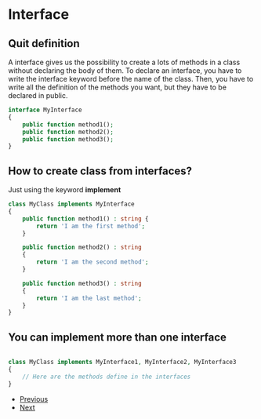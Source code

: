 # Interface

## Quit definition

A interface gives us the possibility to create a lots of methods in a class without declaring the body of them. To declare an interface, you have to write the interface keyword
before the name of the class. Then, you have to write all the definition of the methods you want, but they have to be declared in public.

```php
interface MyInterface
{
    public function method1();
    public function method2();
    public function method3();
}
```

## How to create class from interfaces? 
Just using the keyword **implement**

```php
class MyClass implements MyInterface
{
    public function method1() : string {
        return 'I am the first method';
    }

    public function method2() : string
    {
        return 'I am the second method';
    }

    public function method3() : string
    {
        return 'I am the last method';
    }
}
```

## You can implement more than one interface

```php

class MyClass implements MyInterface1, MyInterface2, MyInterface3
{
    // Here are the methods define in the interfaces
}

```

- [Previous](../06.static/readme.md)
- [Next](../08.Traits/readme.md)